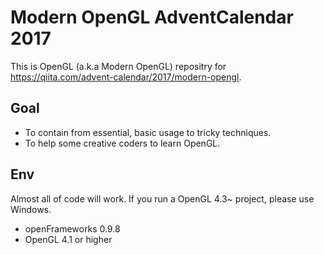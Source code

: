 # Modern OpenGL AdventCalendar 2017
 This is OpenGL (a.k.a Modern OpenGL) repositry for https://qiita.com/advent-calendar/2017/modern-opengl.

## Goal
* To contain from essential, basic usage to tricky techniques.
* To help some creative coders to learn OpenGL.

## Env
 Almost all of code will work. If you run a OpenGL 4.3~ project, please use Windows.

* openFrameworks 0.9.8
* OpenGL 4.1 or higher
